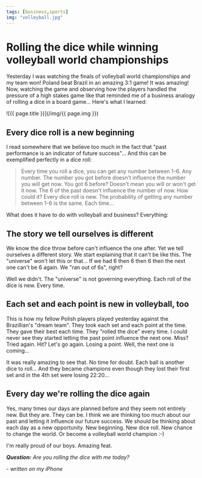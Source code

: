 ```yaml
---
tags: [business,sports]
img: "volleyball.jpg"
---
```


# Rolling the dice while winning volleyball world championships

Yesterday I was watching the finals of volleyball world championships and my team won! Poland beat Brazil in an amazing 3:1 game! It was amazing! Now, watching the game and observing how the players handled the pressure of a high stakes game like that reminded me of a business analogy of rolling a dice in a board game... Here's what I learned:

<!--More-->

![{{ page.title }}](/img/{{ page.img }})

## Every dice roll is a new beginning

I read somewhere that we believe too much in the fact that "past performance is an indicator of future success"... And this can be exemplified perfectly in a dice roll:

> Every time you roll a dice, you can get any number between 1-6. Any number. The number you got before doesn't influence the number you will get now. You got 6 before? Doesn't mean you will or won't get it now. The 6 of the past doesn't influence the number of now. How could it? Every dice roll is new. The probability of getting any number between 1-6 is the same. Each time...

What does it have to do with volleyball and business? Everything:



## The story we tell ourselves is different

We know the dice throw before can't influence the one after. Yet we tell ourselves a different story. We start explaining that it can't be like this. The "universe" won't let this or that... If we had 6 then 6 then 6 then the next one can't be 6 again. We "ran out of 6s", right?

Well we didn't. The "universe" is not governing everything. Each roll of the dice is new. Every time.

## Each set and each point is new in volleyball, too

This is how my fellow Polish players played yesterday against the Brazillian's "dream team". They took each set and each point at the time. They gave their best each time. They "rolled the dice" every time. I could never see they started letting the past point influence the next one. Miss? Tried again. Hit? Let's go again. Losing a point. Well, the next one is coming...

It was really amazing to see that. No time for doubt. Each ball is another dice to roll... And they became champions even though they lost their first set and in the 4th set were losing 22:20...

## Every day we're rolling the dice again

Yes, many times our days are planned before and they seem not entirely new. But they are. They can be. I think we are thinking too much about our past and letting it influence our future success. We should be thinking about each day as a new opportunity. New beginning. New dice roll. New chance to change the world. Or become a volleyball world champion :-)

I'm really proud of our boys. Amazing feat.

***Question:** Are you rolling the dice with me today?*

*- written on my iPhone*

[n]: http://www.nozbe.com/
[ns]: http://www.nozbe.com/signup
[p]: http://www.productivemagazine.com/
[s]: http://www.michaelsliwinski.com/productive_show
[t]: http://twitter.com/MSliwinski
[i]: http://www.michaelsliwinski.com/tag/ipadonly
[e]: http://www.michaelsliwinski.com/how-i-use-evernote
[d]: http://db.tt/kD7Liux


[n]: https://michael.gratis/nozbe
